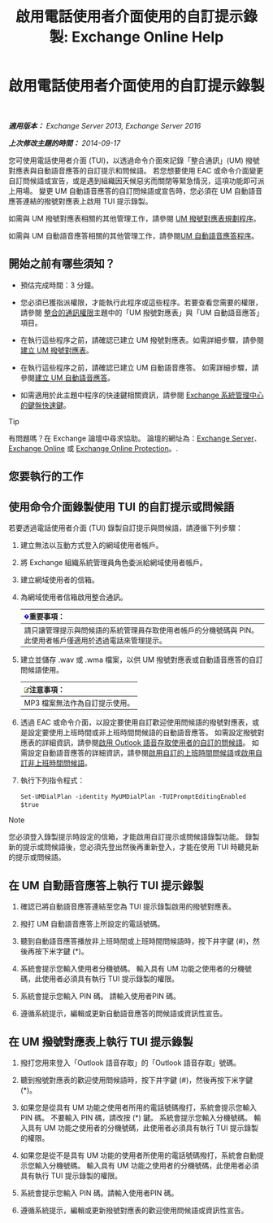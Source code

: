 ﻿---
title: '啟用電話使用者介面使用的自訂提示錄製: Exchange Online Help'
TOCTitle: 啟用電話使用者介面使用的自訂提示錄製
ms:assetid: f2e5c636-2be9-4d48-b5e7-37913ded62d1
ms:mtpsurl: https://technet.microsoft.com/zh-tw/library/Bb691404(v=EXCHG.150)
ms:contentKeyID: 54652612
ms.date: 05/23/2018
mtps_version: v=EXCHG.150
ms.translationtype: MT
---

# 啟用電話使用者介面使用的自訂提示錄製

 

_**適用版本：** Exchange Server 2013, Exchange Server 2016_

_**上次修改主題的時間：** 2014-09-17_

您可使用電話使用者介面 (TUI)，以透過命令介面來記錄「整合通訊」(UM) 撥號對應表與自動語音應答的自訂提示和問候語。 若您想要使用 EAC 或命令介面變更自訂問候語或宣告，或是遇到組織因天候惡劣而關閉等緊急情況，這項功能即可派上用場。 變更 UM 自動語音應答的自訂問候語或宣告時，您必須在 UM 自動語音應答連結的撥號對應表上啟用 TUI 提示錄製。

如需與 UM 撥號對應表相關的其他管理工作，請參閱 [UM 撥號對應表規劃程序](um-dial-plan-procedures-exchange-2013-help.md)。

如需與 UM 自動語音應答相關的其他管理工作，請參閱[UM 自動語音應答程序](um-auto-attendant-procedures-exchange-2013-help.md)。

## 開始之前有哪些須知？

  - 預估完成時間：3 分鐘。

  - 您必須已獲指派權限，才能執行此程序或這些程序。若要查看您需要的權限，請參閱 [整合的通訊權限](unified-messaging-permissions-exchange-2013-help.md)主題中的「UM 撥號對應表」與「UM 自動語音應答」項目。

  - 在執行這些程序之前，請確認已建立 UM 撥號對應表。如需詳細步驟，請參閱[建立 UM 撥號對應表](create-a-um-dial-plan-exchange-2013-help.md)。

  - 在執行這些程序之前，請確認已建立 UM 自動語音應答。 如需詳細步驟，請參閱[建立 UM 自動語音應答](create-a-um-auto-attendant-exchange-2013-help.md)。

  - 如需適用於此主題中程序的快速鍵相關資訊，請參閱 [Exchange 系統管理中心的鍵盤快速鍵](keyboard-shortcuts-in-the-exchange-admin-center-exchange-online-protection-help.md)。


> [!TIP]  
> 有問題嗎？在 Exchange 論壇中尋求協助。 論壇的網址為：<a href="https://go.microsoft.com/fwlink/p/?linkid=60612">Exchange Server</a>、 <a href="https://go.microsoft.com/fwlink/p/?linkid=267542">Exchange Online</a> 或 <a href="https://go.microsoft.com/fwlink/p/?linkid=285351">Exchange Online Protection</a>。.




## 您要執行的工作

## 使用命令介面錄製使用 TUI 的自訂提示或問候語

若要透過電話使用者介面 (TUI) 錄製自訂提示與問候語，請遵循下列步驟：

1.  建立無法以互動方式登入的網域使用者帳戶。

2.  將 Exchange 組織系統管理員角色委派給網域使用者帳戶。

3.  建立網域使用者的信箱。

4.  為網域使用者信箱啟用整合通訊。
    
    <table>
    <thead>
    <tr class="header">
    <th><img src="images/Bb124558.important(EXCHG.150).gif" title="重要事項" alt="重要事項" />重要事項：</th>
    </tr>
    </thead>
    <tbody>
    <tr class="odd">
    <td>請只讓管理提示與問候語的系統管理員存取使用者帳戶的分機號碼與 PIN。 此使用者帳戶僅適用於透過電話來管理提示。</td>
    </tr>
    </tbody>
    </table>


5.  建立並儲存 .wav 或 .wma 檔案，以供 UM 撥號對應表或自動語音應答的自訂問候語使用。
    
    <table>
    <thead>
    <tr class="header">
    <th><img src="images/Bb124558.note(EXCHG.150).gif" title="注意事項" alt="注意事項" />注意事項：</th>
    </tr>
    </thead>
    <tbody>
    <tr class="odd">
    <td>MP3 檔案無法作為自訂提示使用。</td>
    </tr>
    </tbody>
    </table>


6.  透過 EAC 或命令介面，以設定要使用自訂歡迎使用問候語的撥號對應表，或是設定要使用上班時間或非上班時間問候語的自動語音應答。 如需設定撥號對應表的詳細資訊，請參閱[啟用 Outlook 語音存取使用者的自訂的問候語](enable-a-customized-greeting-for-outlook-voice-access-users-exchange-2013-help.md)。 如需設定自動語音應答的詳細資訊，請參閱[啟用自訂的上班時間問候語](enable-a-customized-business-hours-greeting-exchange-2013-help.md)或[啟用自訂非上班時間問候語](enable-a-customized-non-business-hours-greeting-exchange-2013-help.md)。

7.  執行下列指令程式：
    
        Set-UMDialPlan -identity MyUMDialPlan -TUIPromptEditingEnabled $true


> [!NOTE]  
> 您必須登入錄製提示時設定的信箱，才能啟用自訂提示或問候語錄製功能。 錄製新的提示或問候語後，您必須先登出然後再重新登入，才能在使用 TUI 時聽見新的提示或問候語。




## 在 UM 自動語音應答上執行 TUI 提示錄製

1.  確認已將自動語音應答連結至您為 TUI 提示錄製啟用的撥號對應表。

2.  撥打 UM 自動語音應答上所設定的電話號碼。

3.  聽到自動語音應答播放非上班時間或上班時間問候語時，按下井字鍵 (\#)，然後再按下米字鍵 (\*)。

4.  系統會提示您輸入使用者分機號碼。 輸入具有 UM 功能之使用者的分機號碼，此使用者必須具有執行 TUI 提示錄製的權限。

5.  系統會提示您輸入 PIN 碼。 請輸入使用者PIN 碼。

6.  遵循系統提示，編輯或更新自動語音應答的問候語或資訊性宣告。

## 在 UM 撥號對應表上執行 TUI 提示錄製

1.  撥打您用來登入「Outlook 語音存取」的「Outlook 語音存取」號碼。

2.  聽到撥號對應表的歡迎使用問候語時，按下井字鍵 (\#)，然後再按下米字鍵 (\*)。

3.  如果您是從具有 UM 功能之使用者所用的電話號碼撥打，系統會提示您輸入 PIN 碼。 不要輸入 PIN 碼，請改按 (\*) 鍵。 系統會提示您輸入分機號碼。 輸入具有 UM 功能之使用者的分機號碼，此使用者必須具有執行 TUI 提示錄製的權限。

4.  如果您是從不是具有 UM 功能的使用者所使用的電話號碼撥打，系統會自動提示您輸入分機號碼。 輸入具有 UM 功能之使用者的分機號碼，此使用者必須具有執行 TUI 提示錄製的權限。

5.  系統會提示您輸入 PIN 碼。請輸入使用者PIN 碼。

6.  遵循系統提示，編輯或更新撥號對應表的歡迎使用問候語或資訊性宣告。


